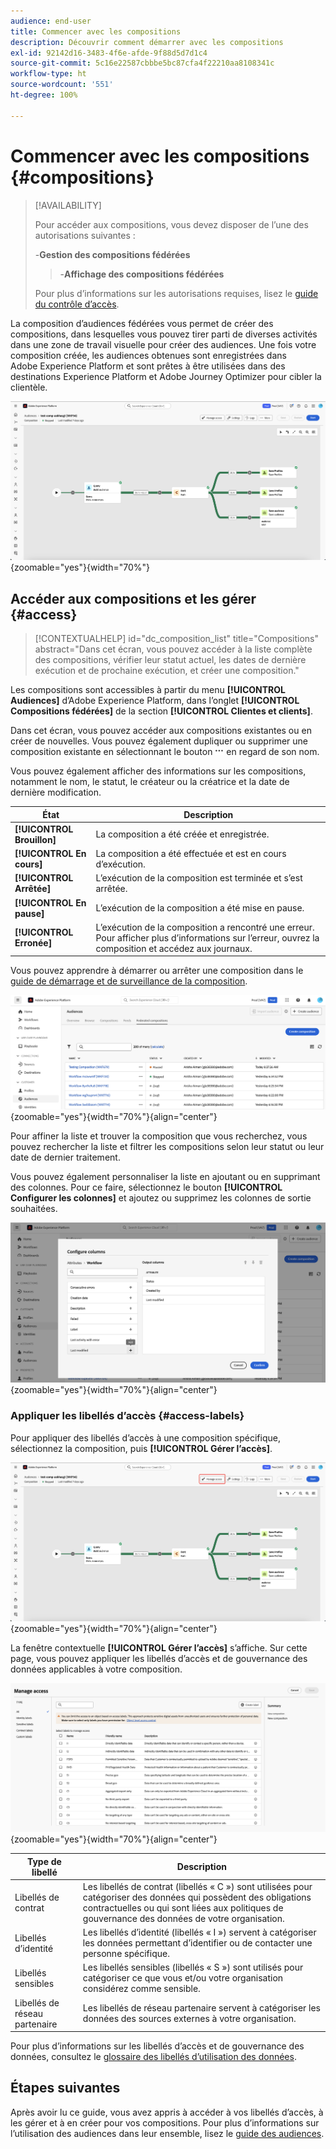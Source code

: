 ```yaml
---
audience: end-user
title: Commencer avec les compositions
description: Découvrir comment démarrer avec les compositions
exl-id: 92142d16-3483-4f6e-afde-9f88d5d7d1c4
source-git-commit: 5c16e22587cbbbe5bc87cfa4f22210aa8108341c
workflow-type: ht
source-wordcount: '551'
ht-degree: 100%

---
```


# Commencer avec les compositions {#compositions}

>[!AVAILABILITY]
>
>Pour accéder aux compositions, vous devez disposer de l’une des autorisations suivantes :
>
>-**Gestion des compositions fédérées**
>>-**Affichage des compositions fédérées**
>
>Pour plus d’informations sur les autorisations requises, lisez le [guide du contrôle d’accès](/help/governance-privacy-security/access-control.md).

La composition d’audiences fédérées vous permet de créer des compositions, dans lesquelles vous pouvez tirer parti de diverses activités dans une zone de travail visuelle pour créer des audiences. Une fois votre composition créée, les audiences obtenues sont enregistrées dans Adobe Experience Platform et sont prêtes à être utilisées dans des destinations Experience Platform et Adobe Journey Optimizer pour cibler la clientèle.

![Un exemple de workflow de composition s’affiche dans la composition d’audiences fédérées.](assets/gs-compositions/composition-example.png){zoomable="yes"}{width="70%"}

## Accéder aux compositions et les gérer {#access}

>[!CONTEXTUALHELP]
>id="dc_composition_list"
>title="Compositions"
>abstract="Dans cet écran, vous pouvez accéder à la liste complète des compositions, vérifier leur statut actuel, les dates de dernière exécution et de prochaine exécution, et créer une composition."

Les compositions sont accessibles à partir du menu **[!UICONTROL Audiences]** d’Adobe Experience Platform, dans l’onglet **[!UICONTROL Compositions fédérées]** de la section **[!UICONTROL Clientes et clients]**.

Dans cet écran, vous pouvez accéder aux compositions existantes ou en créer de nouvelles. Vous pouvez également dupliquer ou supprimer une composition existante en sélectionnant le bouton ![points de suspension](/help/assets/icons/more.png) en regard de son nom.

Vous pouvez également afficher des informations sur les compositions, notamment le nom, le statut, le créateur ou la créatrice et la date de dernière modification.

| État | Description |
| ------ | ----------- |
| **[!UICONTROL Brouillon]** | La composition a été créée et enregistrée. |
| **[!UICONTROL En cours]** | La composition a été effectuée et est en cours d’exécution. |
| **[!UICONTROL Arrêtée]** | L’exécution de la composition est terminée et s’est arrêtée. |
| **[!UICONTROL En pause]** | L’exécution de la composition a été mise en pause. |
| **[!UICONTROL Erronée]** | L’exécution de la composition a rencontré une erreur. Pour afficher plus d’informations sur l’erreur, ouvrez la composition et accédez aux journaux. |

Vous pouvez apprendre à démarrer ou arrêter une composition dans le [guide de démarrage et de surveillance de la composition](./start-monitor-composition.md).

![Une liste des compositions disponibles s’affiche.](assets/gs-compositions/compositions-list.png){zoomable="yes"}{width="70%"}{align="center"}

Pour affiner la liste et trouver la composition que vous recherchez, vous pouvez rechercher la liste et filtrer les compositions selon leur statut ou leur date de dernier traitement.

Vous pouvez également personnaliser la liste en ajoutant ou en supprimant des colonnes. Pour ce faire, sélectionnez le bouton **[!UICONTROL Configurer les colonnes]** et ajoutez ou supprimez les colonnes de sortie souhaitées.

![Une liste des colonnes disponibles que vous pouvez ajouter à la page de navigation des compositions s’affiche.](assets/gs-compositions/compositions-columns.png){zoomable="yes"}{width="70%"}{align="center"}

### Appliquer les libellés d’accès {#access-labels}

Pour appliquer des libellés d’accès à une composition spécifique, sélectionnez la composition, puis **[!UICONTROL Gérer l’accès]**.

![Le bouton « Gérer l’accès » est mis en surbrillance dans la zone de travail de la composition.](assets/gs-compositions/select-manage-access.png){zoomable="yes"}{width="70%"}{align="center"}

La fenêtre contextuelle **[!UICONTROL Gérer l’accès]** s’affiche. Sur cette page, vous pouvez appliquer les libellés d’accès et de gouvernance des données applicables à votre composition.

![La fenêtre contextuelle Gérer l’accès s’affiche. Vous voyez ici une liste de tous les libellés disponibles que vous pouvez appliquer à la composition.](assets/gs-compositions/manage-access.png){zoomable="yes"}{width="70%"}{align="center"}

| Type de libellé | Description |
| ---------- | ----------- |
| Libellés de contrat | Les libellés de contrat (libellés « C ») sont utilisées pour catégoriser des données qui possèdent des obligations contractuelles ou qui sont liées aux politiques de gouvernance des données de votre organisation. |
| Libellés d’identité | Les libellés d’identité (libellés « I ») servent à catégoriser les données permettant d’identifier ou de contacter une personne spécifique. |
| Libellés sensibles | Les libellés sensibles (libellés « S ») sont utilisés pour catégoriser ce que vous et/ou votre organisation considérez comme sensible. |
| Libellés de réseau partenaire | Les libellés de réseau partenaire servent à catégoriser les données des sources externes à votre organisation. |

Pour plus d’informations sur les libellés d’accès et de gouvernance des données, consultez le [glossaire des libellés d’utilisation des données](https://experienceleague.adobe.com/fr/docs/experience-platform/data-governance/labels/reference).

## Étapes suivantes

Après avoir lu ce guide, vous avez appris à accéder à vos libellés d’accès, à les gérer et à en créer pour vos compositions. Pour plus d’informations sur l’utilisation des audiences dans leur ensemble, lisez le [guide des audiences](../start/audiences.md).
